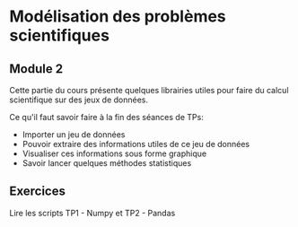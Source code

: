 # Modélisation des problèmes scientifiques
## Module 2

Cette partie du cours présente quelques librairies utiles pour faire du calcul scientifique sur des jeux de données.

Ce qu'il faut savoir faire à la fin des séances de TPs:
 - Importer un jeu de données
 - Pouvoir extraire des informations utiles de ce jeu de données
 - Visualiser ces informations sous forme graphique
 - Savoir lancer quelques méthodes statistiques
 

## Exercices

Lire les scripts TP1 - Numpy  et TP2 - Pandas
